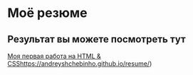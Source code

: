 # Моё резюме

## Результат вы можете посмотреть тут

[Моя первая работа на HTML & CSS](https://andreyshchebinho.github.io/resume/)https://andreyshchebinho.github.io/resume/)
